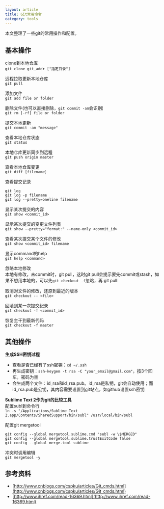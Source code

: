 ```yaml
---
layout: article
title: Git常用命令
category: tools
---
```


本文整理了一些git的常用操作和配置。

## 基本操作

clone到本地仓库  
`git clone git_addr ["指定目录"]`

远程拉取更新本地仓库  
`git pull`

添加文件  
`git add file or folder`

删除文件(也可以直接删除，`git commit -am`会识别)  
`git rm [-rf] file or folder`

提交本地更新  
`git commit -am "message"`

查看本地仓库状态  
`git status`

本地仓库更新同步到远程  
`git push origin master`

查看本地仓库变更  
`git diff [filename]`

查看提交记录

~~~~
git log
git log -p filename
git log --pretty=oneline filename
~~~~

显示某次提交的内容  
`git show <commit_id>`

显示某次提交的变更文件列表  
`git show --pretty="format:" --name-only <commit_id>`

查看某次提交某个文件的修改  
`git show <commit_id> filename`

显示command的help  
`git help <command>`

忽略本地修改  
本地有修改，未commit时，git pull，这时git pull会提示要先commit或stash，如果不想用本地的，可以先`git checkout -f`忽略，再 git pull

取消对文件的修改，还原到最近的版本  
`git checkout -- <file>`

回滚到某一次提交纪录  
`git checkout -f <commit_id>`

恢复主干到最新代码  
`git checkout -f master`

## 其他操作

**生成SSH密钥过程**

- 查看是否已经有了ssh密钥：`cd ~/.ssh`
- 再生成密钥：`ssh-keygen -t rsa -C "your_email@gmail.com"`，按3个回车，密码为空
- 会生成两个文件：id_rsa和id_rsa.pub。id_rsa是私钥，git会自动使用；而id_rsa.pub是公钥，其内容需要设置到git站点，如github设置ssh密钥


**Sublime Text 2作为git的比较工具**  
配置subl到命令行  
`ln -s "/Applications/Sublime Text 2.app/Contents/SharedSupport/bin/subl" /usr/local/bin/subl`

配置git mergetool

~~~~
git config --global mergetool.sublime.cmd "subl -w \$MERGED"
git config --global mergetool.sublime.trustExitCode false 
git config --global merge.tool sublime
~~~~

冲突时调用编辑  
`git mergetool -y`


## 参考资料

- [http://www.cnblogs.com/cspku/articles/Git_cmds.html](http://www.cnblogs.com/cspku/articles/Git_cmds.html)
- [http://www.ihref.com/read-16369.html](http://www.ihref.com/read-16369.html)
